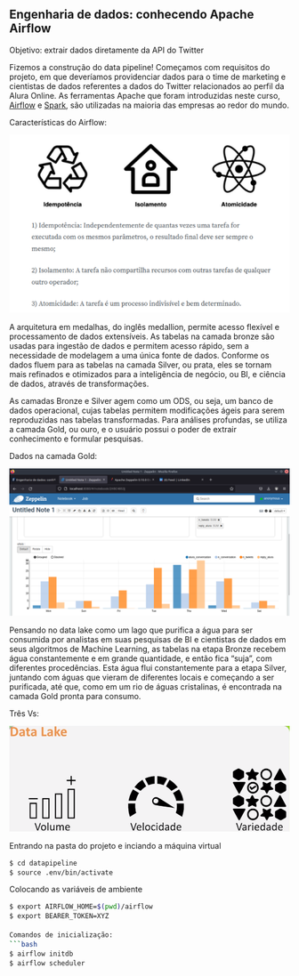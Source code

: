 ## Engenharia de dados: conhecendo Apache Airflow

Objetivo: extrair dados diretamente da API do Twitter

Fizemos a construção do data pipeline! Começamos com requisitos do projeto, em que deveríamos providenciar dados para o time de marketing e cientistas de dados referentes a dados do Twitter relacionados ao perfil da Alura Online. As ferramentas Apache que foram introduzidas neste curso, [Airflow]("https://airflow.apache.org/") e [Spark]("https://spark.apache.org/"), são utilizadas na maioria das empresas ao redor do mundo.

Características do Airflow:
<p align="center">
  <img alt="Aiflow" src="airflow_caracteristics.png">

A arquitetura em medalhas, do inglês medallion, permite acesso flexível e processamento de dados extensíveis. As tabelas na camada bronze são usadas para ingestão de dados e permitem acesso rápido, sem a necessidade de modelagem a uma única fonte de dados. Conforme os dados fluem para as tabelas na camada Silver, ou prata, eles se tornam mais refinados e otimizados para a inteligência de negócio, ou BI, e ciência de dados, através de transformações.

As camadas Bronze e Silver agem como um ODS, ou seja, um banco de dados operacional, cujas tabelas permitem modificações ágeis para serem reproduzidas nas tabelas transformadas. Para análises profundas, se utiliza a camada Gold, ou ouro, e o usuário possui o poder de extrair conhecimento e formular pesquisas.
  
Dados na camada Gold:
  <p align="center">
  <img alt="Gold" src="Screenshot_20220619_113300.png">

Pensando no data lake como um lago que purifica a água para ser consumida por analistas em suas pesquisas de BI e cientistas de dados em seus algoritmos de Machine Learning, as tabelas na etapa Bronze recebem água constantemente e em grande quantidade, e então fica “suja”, com diferentes procedências. Esta água flui constantemente para a etapa Silver, juntando com águas que vieram de diferentes locais e começando a ser purificada, até que, como em um rio de águas cristalinas, é encontrada na camada Gold pronta para consumo.
    
Três Vs:
    <p  aliggn="center">
      <img alt="3v" src="data_lake_3vs.png">


Entrando na pasta do projeto e inciando a máquina virtual
```bash
$ cd datapipeline
$ source .env/bin/activate
```
Colocando as variáveis de ambiente
```bash
$ export AIRFLOW_HOME=$(pwd)/airflow
$ export BEARER_TOKEN=XYZ

Comandos de inicialização:
```bash
$ airflow initdb
$ airflow scheduler
